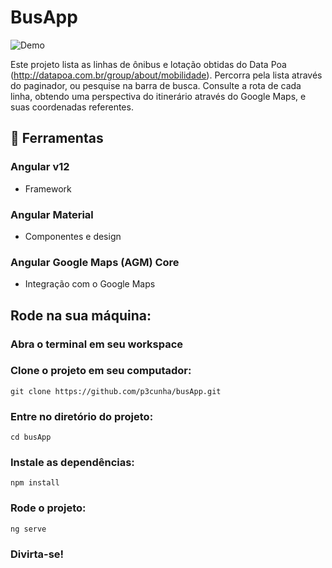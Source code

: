 # BusApp

![Demo](busApp.gif)

Este projeto lista as linhas de ônibus e lotação obtidas do Data Poa (http://datapoa.com.br/group/about/mobilidade).
Percorra pela lista através do paginador, ou pesquise na barra de busca.
Consulte a rota de cada linha, obtendo uma perspectiva do itinerário através do Google Maps, e suas coordenadas referentes.

## 🔧 Ferramentas

### Angular v12
- Framework

### Angular Material
- Componentes e design
### Angular Google Maps (AGM) Core
- Integração com o Google Maps

## Rode na sua máquina:

### Abra o terminal em seu workspace

### Clone o projeto em seu computador: 
`git clone https://github.com/p3cunha/busApp.git`

### Entre no diretório do projeto:
`cd busApp`

### Instale as dependências:
`npm install`

### Rode o projeto:
`ng serve`

### Divirta-se!







